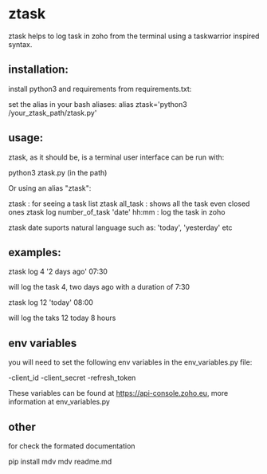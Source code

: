 # ztask

ztask helps to log task in zoho from the terminal using a taskwarrior inspired syntax.

## installation:
install python3 and requirements from requirements.txt:

set the alias in your bash aliases:
alias ztask='python3 /your_ztask_path/ztask.py'

## usage:

ztask, as it should be, is a terminal user interface can be run with:

python3 ztask.py (in the path) 

Or using an alias "ztask":

ztask : for seeing a task list
ztask all_task : shows all the task even closed ones
ztask log number_of_task 'date' hh:mm : log the task in zoho

ztask date suports natural language such as: 'today', 'yesterday' etc

## examples:

ztask log 4 '2 days ago' 07:30 

will log the task 4, two days ago with a duration of 7:30

ztask log 12 'today' 08:00

will log the taks 12 today 8 hours

## env variables
you will need to set the following env variables in the env_variables.py file:

-client_id
-client_secret
-refresh_token 

These variables can be found at https://api-console.zoho.eu, more information at env_variables.py

## other

for check the formated documentation

pip install mdv 
mdv readme.md

